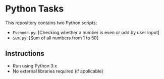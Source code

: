 # Python Tasks

This repository contains two Python scripts:

- `Evenodd.py`: [Checking whether a number is even or odd by user input]
- `Sum.py`: [Sum of all numbers from 1 to 50]

## Instructions
- Run using Python 3.x
- No external libraries required (if applicable)
